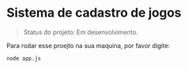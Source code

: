 <h1>Sistema de cadastro de jogos</h1>

> Status do projeto: Em desenvolvimento.

Para rodar esse proejto na sua maquina, por favor digite:

```
node app.js
```
